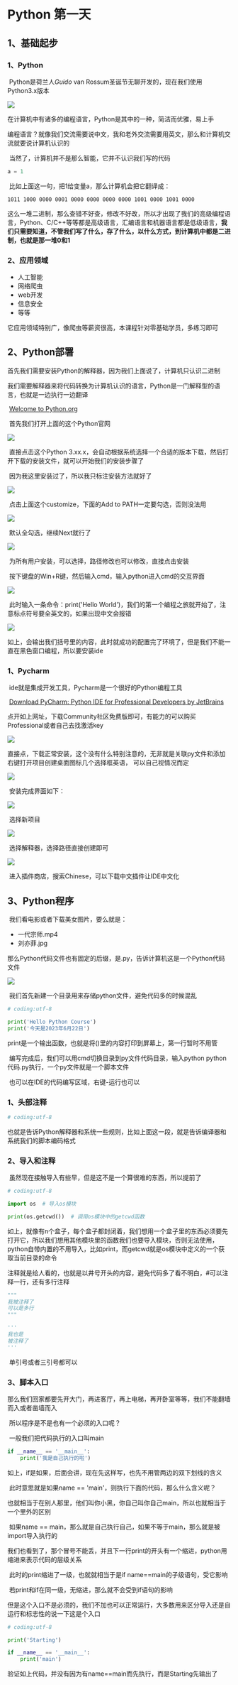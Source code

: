 # Python 第一天

## 1、基础起步

### 1、Python

​	Python是荷兰人*Guido* van Rossum圣诞节无聊开发的，现在我们使用Python3.x版本

![](https://github.com/TuiYinMJ/180-Day-Python/blob/master/0%E3%80%8100%E5%A4%A9/pic/龟叔照片.jpg)

​	在计算机中有诸多的编程语言，Python是其中的一种，简洁而优雅，易上手

​	编程语言？就像我们交流需要说中文，我和老外交流需要用英文，那么和计算机交流就要说计算机认识的

​	当然了，计算机并不是那么智能，它并不认识我们写的代码

```python
a = 1
```

​	比如上面这一句，把1给变量a，那么计算机会把它翻译成：

```
1011 1000 0000 0001 0000 0000 0000 0000 1001 0000 1001 0000
```

​	这么一堆二进制，那么查错不好查，修改不好改，所以才出现了我们的高级编程语言，Python、C/C++等等都是高级语言，汇编语言和机器语言都是低级语言，**我们只需要知道，不管我们写了什么，存了什么，以什么方式，到计算机中都是二进制，也就是那一堆0和1**



### 2、应用领域

- 人工智能
- 网络爬虫
- web开发
- 信息安全
- 等等

​	它应用领域特别广，像爬虫等薪资很高，本课程针对零基础学员，多练习即可



## 2、Python部署

​	首先我们需要安装Python的解释器，因为我们上面说了，计算机只认识二进制

​	我们需要解释器来将代码转换为计算机认识的语言，Python是一门解释型的语言，也就是一边执行一边翻译

​	[Welcome to Python.org](https://www.python.org/)

​	首先我们打开上面的这个Python官网

![](https://github.com/TuiYinMJ/180-Day-Python/blob/master/0%E3%80%8100%E5%A4%A9/pic/download.jpg)

​	直接点击这个Python 3.xx.x，会自动根据系统选择一个合适的版本下载，然后打开下载的安装文件，就可以开始我们的安装步骤了

​	因为我这里安装过了，所以我只标注安装方法就好了

![](https://github.com/TuiYinMJ/180-Day-Python/blob/master/0%E3%80%8100%E5%A4%A9/pic/start.jpg)

​	点击上面这个customize，下面的Add to PATH一定要勾选，否则没法用

![](https://github.com/TuiYinMJ/180-Day-Python/blob/master/0%E3%80%8100%E5%A4%A9/pic/option.png)

​	默认全勾选，继续Next就行了

![](https://github.com/TuiYinMJ/180-Day-Python/blob/master/0%E3%80%8100%E5%A4%A9/pic/modify.jpg)

​	为所有用户安装，可以选择，路径修改也可以修改，直接点击安装

​	按下键盘的Win+R键，然后输入cmd，输入python进入cmd的交互界面

![](https://github.com/TuiYinMJ/180-Day-Python/blob/master/0%E3%80%8100%E5%A4%A9/pic/cmd.png)

​	此时输入一条命令：print('Hello World')，我们的第一个编程之旅就开始了，注意标点符号要全英文的，如果出现中文会报错

![](https://github.com/TuiYinMJ/180-Day-Python/blob/master/0%E3%80%8100%E5%A4%A9/pic/回显.jpg)

​	如上，会输出我们括号里的内容，此时就成功的配置完了环境了，但是我们不能一直在黑色窗口编程，所以要安装ide



### 1、Pycharm

​	ide就是集成开发工具，Pycharm是一个很好的Python编程工具

​	[Download PyCharm: Python IDE for Professional Developers by JetBrains](https://www.jetbrains.com/pycharm/download/#section=windows)

​	点开如上网址，下载Community社区免费版即可，有能力的可以购买Professional或者自己去找激活key

![](https://github.com/TuiYinMJ/180-Day-Python/blob/master/0%E3%80%8100%E5%A4%A9/pic/downpycharm.jpg)

​	直接点，下载正常安装，这个没有什么特别注意的，无非就是关联py文件和添加右键打开项目创建桌面图标几个选择框英语， 可以自己视情况而定

![](https://github.com/TuiYinMJ/180-Day-Python/blob/master/0%E3%80%8100%E5%A4%A9/pic/4756750710efe4562c985522bdca4cd2.jpeg)

​	安装完成界面如下：

![](https://github.com/TuiYinMJ/180-Day-Python/blob/master/0%E3%80%8100%E5%A4%A9/pic/85276f483e381dd14d91846ef5acdad2.jpeg)

​	选择新项目

![](https://github.com/TuiYinMJ/180-Day-Python/blob/master/0%E3%80%8100%E5%A4%A9/pic/VeryCapture_20230622155945.jpg)

​	选择解释器，选择路径直接创建即可

![](https://github.com/TuiYinMJ/180-Day-Python/blob/master/0%E3%80%8100%E5%A4%A9/pic/image-20230622160034882.png)

​	进入插件商店，搜索Chinese，可以下载中文插件让IDE中文化





## 3、Python程序

​	我们看电影或者下载美女图片，要么就是：

- 一代宗师.mp4
- 刘亦菲.jpg

​	那么Python代码文件也有固定的后缀，是.py，告诉计算机这是一个Python代码文件

![](https://github.com/TuiYinMJ/180-Day-Python/blob/master/0%E3%80%8100%E5%A4%A9/pic/VeryCapture_20230622160456.gif)

​	我们首先新建一个目录用来存储python文件，避免代码多的时候混乱

```python
# coding:utf-8

print('Hello Python Course')
print('今天是2023年6月22日')
```

​	print是一个输出函数，也就是将()里的内容打印到屏幕上，第一行暂时不用管

​	编写完成后，我们可以用cmd切换目录到py文件代码目录，输入python python代码.py执行，一个py文件就是一个脚本文件

​	也可以在IDE的代码编写区域，右键-运行也可以



### 1、头部注释

```python
# coding:utf-8
```

​	也就是告诉Python解释器和系统一些规则，比如上面这一段，就是告诉编译器和系统我们的脚本编码格式



### 2、导入和注释

​	虽然现在接触导入有些早，但是这不是一个算很难的东西，所以提前了

```python
# coding:utf-8

import os  # 导入os模块

print(os.getcwd())  # 调用os模块中的getcwd函数
```

​	如上，就像有n个盒子，每个盒子都封闭着，我们想用一个盒子里的东西必须要先打开它，所以我们想用其他模块里的函数我们也要导入模块，否则无法使用，python自带内置的不用导入，比如print，而getcwd就是os模块中定义的一个获取当前目录的命令

​	注释就是给人看的，也就是以井号开头的内容，避免代码多了看不明白，#可以注释一行，还有多行注释

```python
"""
我被注释了
可以是多行
"""

'''
我也是
被注释了
'''
```

​	单引号或者三引号都可以



### 3、脚本入口

​	那么我们回家都要先开大门，再进客厅，再上电梯，再开卧室等等，我们不能翻墙而入或者凿墙而入

​	所以程序是不是也有一个必须的入口呢？

​	一般我们把代码执行的入口叫main

```python
if __name__ == '__main__':
    print('我是自己执行的啦')
```

​	如上，if是如果，后面会讲，现在先这样写，也先不用管两边的双下划线的含义

​	此时意思就是如果name == 'main'，则执行下面的代码，那么什么含义呢？

​	也就相当于在别人那里，他们叫你小黑，你自己叫你自己main，所以也就相当于一个里外的区别

​	如果name == main，那么就是自己执行自己，如果不等于main，那么就是被import导入执行的

​	我们也看到了，那个冒号不能丢，并且下一行print的开头有一个缩进，python用缩进来表示代码的层级关系

​	此时的print缩进了一级，也就就相当于是if name==main的子级语句，受它影响

​	若print和if在同一级，无缩进，那么就不会受到if语句的影响



​	但是这个入口不是必须的，我们不加也可以正常运行，大多数用来区分导入还是自运行和标志性的说一下这是个入口

```python
# coding:utf-8

print('Starting')

if __name__ == '__main__':
    print('main')
```

​	验证如上代码，并没有因为有name==main而先执行，而是Starting先输出了
